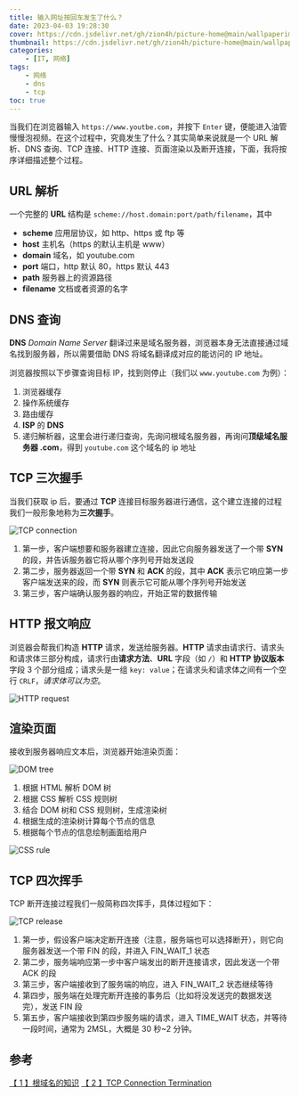 ```yaml
---
title: 输入网址按回车发生了什么？
date: 2023-04-03 19:28:30
cover: https://cdn.jsdelivr.net/gh/zion4h/picture-home@main/wallpaperimg1005.jpg
thumbnail: https://cdn.jsdelivr.net/gh/zion4h/picture-home@main/wallpaperimg1005.jpg
categories: 
    - [IT, 网络]
tags: 
    - 网络
    - dns
    - tcp
toc: true
---
```


当我们在浏览器输入 `https://www.youtbe.com`，并按下 `Enter` 键，便能进入油管慢慢泡视频。在这个过程中，究竟发生了什么？其实简单来说就是一个 URL 解析、DNS 查询、TCP 连接、HTTP 连接、页面渲染以及断开连接，下面，我将按序详细描述整个过程。

<!-- more -->

## URL 解析

一个完整的 **URL** 结构是 `scheme://host.domain:port/path/filename`，其中

* **scheme** 应用层协议，如 http、https 或 ftp 等
* **host** 主机名（https 的默认主机是 www）
* **domain** 域名，如 youtube.com
* **port** 端口，http 默认 80，https 默认 443
* **path** 服务器上的资源路径
* **filename** 文档或者资源的名字

## DNS 查询

**DNS** _Domain Name Server_ 翻译过来是域名服务器，浏览器本身无法直接通过域名找到服务器，所以需要借助 DNS 将域名翻译成对应的能访问的 IP 地址。

浏览器按照以下步骤查询目标 IP，找到则停止（我们以 `www.youtube.com` 为例）：

1. 浏览器缓存
2. 操作系统缓存
3. 路由缓存
4. **ISP** 的 **DNS**
5. 递归解析器，这里会进行递归查询，先询问根域名服务器，再询问**顶级域名服务器 .com**，得到 `youtube.com` 这个域名的 ip 地址

## TCP 三次握手

当我们获取 ip 后，要通过 **TCP** 连接目标服务器进行通信，这个建立连接的过程我们一般形象地称为**三次握手**。

![TCP connection](https://cdn.jsdelivr.net/gh/zion4h/picture-home@main/TCP-connection.png)

1. 第一步，客户端想要和服务器建立连接，因此它向服务器发送了一个带 **SYN** 的段，并告诉服务器它将从哪个序列号开始发送段
2. 第二步，服务器返回一个带 **SYN** 和 **ACK** 的段，其中 **ACK** 表示它响应第一步客户端发送来的段，而 **SYN** 则表示它可能从哪个序列号开始发送
3. 第三步，客户端确认服务器的响应，开始正常的数据传输

## HTTP 报文响应

浏览器会帮我们构造 **HTTP** 请求，发送给服务器。**HTTP** 请求由请求行、请求头和请求体三部分构成，请求行由**请求方法**、**URL** 字段（如 `/`）和 **HTTP 协议版本** 字段 3 个部分组成；请求头是一组 `key: value`；在请求头和请求体之间有一个空行 `CRLF`，_请求体可以为空_。

![HTTP request](https://cdn.jsdelivr.net/gh/zion4h/picture-home@main/https-request.webp)

## 渲染页面

接收到服务器响应文本后，浏览器开始渲染页面：

![DOM tree](https://cdn.jsdelivr.net/gh/zion4h/picture-home@main/1200px-DOM-model.svg.png)

1. 根据 HTML 解析 DOM 树
2. 根据 CSS 解析 CSS 规则树
3. 结合 DOM 树和 CSS 规则树，生成渲染树
4. 根据生成的渲染树计算每个节点的信息
5. 根据每个节点的信息绘制画面给用户

![CSS rule](https://cdn.jsdelivr.net/gh/zion4h/picture-home@main/css-rule.svg)

## TCP 四次挥手

TCP 断开连接过程我们一般简称四次挥手，具体过程如下：

![TCP release](https://cdn.jsdelivr.net/gh/zion4h/picture-home@main/tcp-release.png)

1. 第一步，假设客户端决定断开连接（注意，服务端也可以选择断开），则它向服务器发送一个带 FIN 的段，并进入 FIN\_WAIT\_1 状态
2. 第二步，服务端响应第一步中客户端发出的断开连接请求，因此发送一个带 ACK 的段
3. 第三步，客户端接收到了服务端的响应，进入 FIN\_WAIT\_2 状态继续等待
4. 第四步，服务端在处理完断开连接的事务后（比如将没发送完的数据发送完），发送 FIN 段
5. 第五步，客户端接收到第四步服务端的请求，进入 TIME\_WAIT 状态，并等待一段时间，通常为 2MSL，大概是 30 秒\~2 分钟。

## 参考

[【 1 】根域名的知识](https://www.ruanyifeng.com/blog/2018/05/root-domain.html)
[【 2 】TCP Connection Termination](https://www.geeksforgeeks.org/tcp-connection-termination/#)
